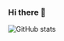 ### Hi there 👋

<!--
**Patryk-Ruzicki/Patryk-Ruzicki** is a ✨ _special_ ✨ repository because its `README.md` (this file) appears on your GitHub profile.

Here are some ideas to get you started:

- 🔭 I’m currently working on ...
- 🌱 I’m currently learning ...
- 👯 I’m looking to collaborate on ...
- 🤔 I’m looking for help with ...
- 💬 Ask me about ...
- 📫 How to reach me: ...
- 😄 Pronouns: ...
- ⚡ Fun fact: ...
- 💬 Are you have a question? You can ask me [here](https://github.com/Patryk-Ruzicki/Patryk-Ruzicki/issues).
-->
![GitHub stats](https://github-readme-stats.vercel.app/api?username=Patryk-Ruzicki&count_private=true&theme=radical)
<!--![Top Langs](https://github-readme-stats.vercel.app/api/top-langs/?username=Patryk-Ruzicki&theme=gruvbox_light&show_icons=true)-->



